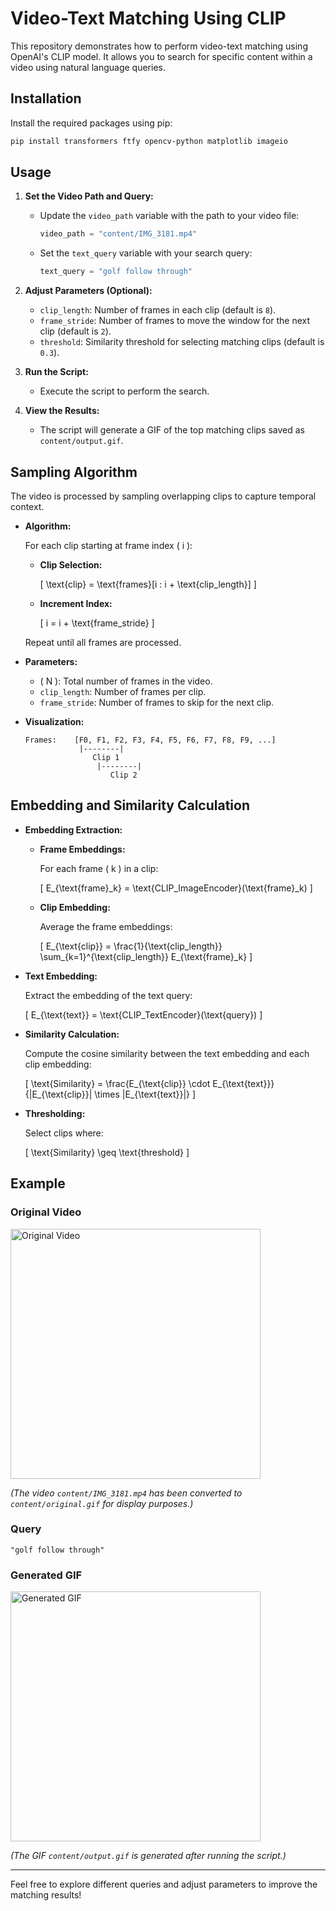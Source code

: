 # Video-Text Matching Using CLIP

This repository demonstrates how to perform video-text matching using OpenAI's CLIP model. It allows you to search for specific content within a video using natural language queries.

## Installation

Install the required packages using pip:

```bash
pip install transformers ftfy opencv-python matplotlib imageio
```

## Usage

1. **Set the Video Path and Query:**

   - Update the `video_path` variable with the path to your video file:

     ```python
     video_path = "content/IMG_3181.mp4"
     ```

   - Set the `text_query` variable with your search query:

     ```python
     text_query = "golf follow through"
     ```

2. **Adjust Parameters (Optional):**

   - `clip_length`: Number of frames in each clip (default is `8`).
   - `frame_stride`: Number of frames to move the window for the next clip (default is `2`).
   - `threshold`: Similarity threshold for selecting matching clips (default is `0.3`).

3. **Run the Script:**

   - Execute the script to perform the search.

4. **View the Results:**

   - The script will generate a GIF of the top matching clips saved as `content/output.gif`.

## Sampling Algorithm

The video is processed by sampling overlapping clips to capture temporal context.

- **Algorithm:**

  For each clip starting at frame index \( i \):

  - **Clip Selection:**

    \[
    \text{clip} = \text{frames}[i : i + \text{clip\_length}]
    \]

  - **Increment Index:**

    \[
    i = i + \text{frame\_stride}
    \]

  Repeat until all frames are processed.

- **Parameters:**

  - \( N \): Total number of frames in the video.
  - `clip_length`: Number of frames per clip.
  - `frame_stride`: Number of frames to skip for the next clip.

- **Visualization:**

  ```
  Frames:    [F0, F1, F2, F3, F4, F5, F6, F7, F8, F9, ...]
              |--------|
                 Clip 1
                  |--------|
                     Clip 2
  ```

## Embedding and Similarity Calculation

- **Embedding Extraction:**

  - **Frame Embeddings:**

    For each frame \( k \) in a clip:

    \[
    E_{\text{frame}_k} = \text{CLIP\_ImageEncoder}(\text{frame}_k)
    \]

  - **Clip Embedding:**

    Average the frame embeddings:

    \[
    E_{\text{clip}} = \frac{1}{\text{clip\_length}} \sum_{k=1}^{\text{clip\_length}} E_{\text{frame}_k}
    \]

- **Text Embedding:**

  Extract the embedding of the text query:

  \[
  E_{\text{text}} = \text{CLIP\_TextEncoder}(\text{query})
  \]

- **Similarity Calculation:**

  Compute the cosine similarity between the text embedding and each clip embedding:

  \[
  \text{Similarity} = \frac{E_{\text{clip}} \cdot E_{\text{text}}}{\|E_{\text{clip}}\| \times \|E_{\text{text}}\|}
  \]

- **Thresholding:**

  Select clips where:

  \[
  \text{Similarity} \geq \text{threshold}
  \]

## Example

### Original Video

<img src="content/original.gif" alt="Original Video" width="400">

*(The video `content/IMG_3181.mp4` has been converted to `content/original.gif` for display purposes.)*

### Query

```plaintext
"golf follow through"
```

### Generated GIF

<img src="content/output.gif" alt="Generated GIF" width="400">

*(The GIF `content/output.gif` is generated after running the script.)*

---

Feel free to explore different queries and adjust parameters to improve the matching results!
